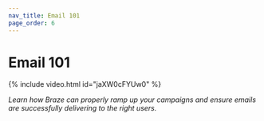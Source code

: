 ```yaml
---
nav_title: Email 101
page_order: 6
---
```


# Email 101

{% include video.html id="jaXW0cFYUw0" %}

_Learn how Braze can properly ramp up your campaigns and ensure emails are successfully delivering to the right users._
